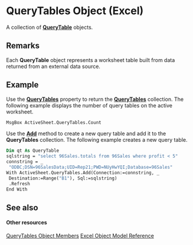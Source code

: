 
# QueryTables Object (Excel)

A collection of  **[QueryTable](505b84ea-64b3-b4fe-741a-de6884eb69eb.md)** objects.


## Remarks

 Each **QueryTable** object represents a worksheet table built from data returned from an external data source.


## Example

Use the  **[QueryTables](1228c6e0-f8d9-87a3-2fbf-1526f5229f1b.md)** property to return the **[QueryTables](93511da3-598e-0aa3-fbc3-14bebff8838f.md)** collection. The following example displays the number of query tables on the active worksheet.


```vb
MsgBox ActiveSheet.QueryTables.Count
```

Use the  **[Add](ac6cd03e-31aa-cd8c-aa67-a551894c6eb3.md)** method to create a new query table and add it to the **QueryTables** collection. The following example creates a new query table.




```vb
Dim qt As QueryTable 
sqlstring = "select 96Sales.totals from 96Sales where profit < 5" 
connstring = _ 
 "ODBC;DSN=96SalesData;UID=Rep21;PWD=NUyHwYQI;Database=96Sales" 
With ActiveSheet.QueryTables.Add(Connection:=connstring, _ 
 Destination:=Range("B1"), Sql:=sqlstring) 
 .Refresh 
End With
```


## See also


#### Other resources


[QueryTables Object Members](a573c0fc-befa-0ee6-68bb-627cb516f98c.md)
[Excel Object Model Reference](http://msdn.microsoft.com/library/11ea8598-8a20-92d5-f98b-0da04263bf2c%28Office.15%29.aspx)
